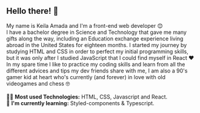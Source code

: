 <h2>Hello there! 👋</h2>  
My name is Keila Amada and I'm a front-end web developer 😊 <br>
I have a bachelor degree in Science and Technology that gave me many gifts along the way, including an Education exchange experience living abroad in the United States for eighteen months. I started my journey by studying HTML and CSS in order to perfect my initial programming skills, but it was only after I studied JavaScript that I could find myself in React ❤️ 
In my spare time I like to practice my coding skills and learn from all the different advices and tips my dev friends share with me, I am also a 90's gamer kid at heart who's currently (and forever) in love with old videogames and chess 🤓 <br>
<br>
👨‍💻 <b>Most used Technologies:</b> HTML, CSS, Javascript and React.<br>
🌱 <b>I'm currently learning:</b> Styled-components & Typescript. 

